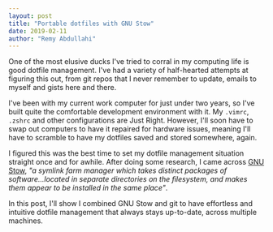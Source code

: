 ```yaml
---
layout: post
title: "Portable dotfiles with GNU Stow"
date: 2019-02-11
author: "Remy Abdullahi"
---
```


One of the most elusive ducks I've tried to corral in my computing life is good dotfile management. I've had a variety of half-hearted attempts at figuring this out, from git repos that I never remember to update, emails to myself and gists here and there.

I've been with my current work computer for just under two years, so I've built quite the comfortable development environment with it. My `.vimrc`, `.zshrc` and other configurations are Just Right. However, I'll soon have to swap out computers to have it repaired for hardware issues, meaning I'll have to scramble to have my dotfiles saved and stored somewhere, again.

I figured this was the best time to set my dotfile management situation straight once and for awhile. After doing some research, I came across [GNU Stow](https://www.gnu.org/software/stow/), _"a symlink farm manager which takes distinct packages of software...located in separate directories on the filesystem, and makes them appear to be installed in the same place"_.

In this post, I'll show I combined GNU Stow and git to have effortless and intuitive dotfile management that always stays up-to-date, across multiple machines.
